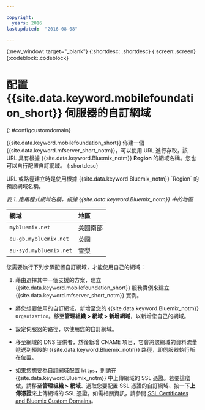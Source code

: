 ```yaml
---

copyright:
  years: 2016
lastupdated:  "2016-08-08"

---
```


{:new_window: target="_blank"}
{:shortdesc: .shortdesc}
{:screen:.screen}
{:codeblock:.codeblock}

# 配置 {{site.data.keyword.mobilefoundation_short}} 伺服器的自訂網域
{: #configcustomdomain}

{{site.data.keyword.mobilefoundation_short}} 佈建一個 {{site.data.keyword.mfserver_short_notm}}，可以<!--on {{site.data.keyword.containerlong}} as a container group. The container group will be mapped to-->使用 URL 進行存取，該 URL 具有根據 {{site.data.keyword.Bluemix_notm}} **Region** 的網域名稱。您也可以自行配置自訂網域。
{:shortdesc}

<!--container group is created with a--> URL 或路徑建立時是使用根據 {{site.data.keyword.Bluemix_notm}} `Region` 的預設網域名稱。

*表 1. 應用程式網域名稱，根據 {{site.data.keyword.Bluemix_notm}} 中的地區*

  |網域 |  地區  |    
  |:----- | :----- |    
  |`mybluemix.net` | 美國南部 |    
  |`eu-gb.mybluemix.net` | 英國  |
  |`au-syd.mybluemix.net` | 雪梨  |      

您需要執行下列步驟配置自訂網域，才能使用自己的網域：

1.	藉由選擇其中一個支援的方案，建立 {{site.data.keyword.mobilefoundation_short}} 服務實例來建立 {{site.data.keyword.mfserver_short_notm}} 實例。

+ 將您想要使用的自訂網域，新增至您的 {{site.data.keyword.Bluemix_notm}} `Organization`。移至**管理組織 > 網域 > 新增網域**，以新增您自己的網域。

+ 設定<!--container group-->伺服器的路徑，以使用您的自訂網域。

+ 移至網域的 DNS 提供者，然後新增 CNAME 項目，它會將您網域的資料流量遞送到預設的 {{site.data.keyword.Bluemix_notm}} 路徑，即<!--container group-->伺服器執行所在位置。

+ 如果您想要為自訂網域配置 `https`，則請在 {{site.data.keyword.Bluemix_notm}} 中上傳網域的 SSL 憑證。若要這麼做，請移至**管理組織 > 網域**、選取您要配置 SSL 憑證的自訂網域、按一下**上傳憑證**來上傳網域的 SSL 憑證。如需相關資訊，請參閱 [SSL Certificates and Bluemix Custom Domains](https://developer.ibm.com/bluemix/2014/09/28/ssl-certificates-bluemix-custom-domains/)。
